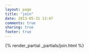 ```yaml
---
layout: page
title: "join"
date: 2013-05-31 13:47
comments: true
sharing: true
footer: true
---
```


{% render_partial _partials/join.html %}
